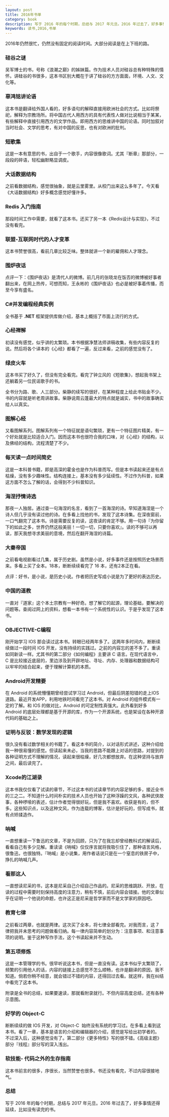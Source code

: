 ```yaml
---
layout: post
title: 2016年书单
category: book
description: 写于 2016 年的每个时期，总结与 2017 年元旦。2016 年过去了，好多事情还得延续，比如没有读完的书。
keywords: 读书,2016,书单
---
```


2016年仍然很忙，仍然没有固定的阅读时间。大部分阅读是在上下班的路。

### 硅谷之谜

吴军博士的书，号称《浪潮之巅》的姊妹篇。作为技术人员对硅谷总有种特殊的情怀。讲硅谷的书很多，这本书区别大概在于讲了硅谷的方方面面，环境、人文、文化等。

###  辜鸿铭讲论语

这本书是翻译给外国人看的，好多语句的解释直接用欧洲社会的方式。比如将祭祀，解释为宗教场所。将中国古代人用西方的具有代表性人做对比说相当于某某，有些解释中直接引用西方的文学作品。即用西方的思维讲中国的论语。同时加叙对当时社会、文学的思考，有对中国的反思，也有对欧洲的批判。

###  短歌集

这是一本有意思的书，出自于一个歌手，内容很像歌词。尤其『断章』那部分，一段段的碎语，轻松幽默略显调皮。

### 大话数据结构

之前看数据结构，感觉很抽象，就是云里雾里。从校门出来这么多年了。今天看《大话数据结构》好多概念感觉好懂许多。

### Redis 入门指南

那段时间工作中需要，就看了这本书。还买了另一本《Redis设计与实现》，不过没有看完。

### 联盟-互联网时代的人才变革

这本书赞誉很高，看前几章比较乏味。整体就讲一个新的雇佣和人才理念。

### 围炉夜话

点评一下：《围炉夜话》是清代人的微博。前几月的张晓龙在饭否的微博被好事者翻出来，在网上热传，可想而知，王永彬的《围炉夜话》也必是被好事着传播，而至今享有盛名。

### C#并发编程经典实例

全书基于 **.NET** 框架提供库做介绍，基本上概括了市面上流行的方式。

### 心经禅解

初读没有感觉，似乎讲的太繁琐。本书根据净慧法师讲稿收集，有些内容反复的说。然后将各个译本的《心经》都看了一遍，反过来看，之前的感觉没有了。

### 绿皮火车

这本书买了好久了，但没有完全看完。看完了钟立风的《短歌集》，想起我书架上还躺着另一位民谣歌手的书。

全书分为路、歌、人三部分。柴静的续写的很好，在某种程度上给此书贴金不少。书的内容就是听老周讲故事。柴静说周云蓬最大的特点就是诚实，书中的故事确实给人以真实。

### 图解心经

又看图解系列。图解系列有一个特征就是语句繁琐，更有一个特征图片精美，有一个好处就是比较适合入门。因而这本书也很符合我的口味，对《心经》的结构，以及佛经的结构，流程清楚了不少。

### 每天读一点时间简史

这是一本科普书籍，即是高深的霍金也是作为科普而写。但是本书读起来还是有点枯燥，没有多少趣味性。结构连接上，基本没有多少延续性。不过作为科普，如果这方面不怎么了解的话，会得到不少科普知识。

### 海涅抒情诗选 

那夜一人独居。通过查一句海涅的名言，看到了一首海涅的诗。早知道海涅是一个诗人但几乎没有读过他的诗。在多看上找他的书，发现了这本诗集。在深夜窗前，一口气翻完了这本书。诗是需要反复的读，这夜读的肯定不够。用一句诗『为你留下的如此之多，世界仍然这般美丽！一切一切，只要你喜欢』。读的不够可以再读，那天我想寻求美丽的意境，然后在翻开海涅的诗篇。


### 大秦帝国
之前看电视剧看过几集，属于历史剧。虽然是小说，好多事件还是按照历史场景而来。多看上买了全本。18本，断断续续看完了 16 本，还有2本正在看。

点评：好书，是小说，是历史小说。作者把历史写成小说是为了更好的表达历史。

### 中国的道教

一直对『道家』这个本土宗教有一种好奇。想了解它的起源，理论基础，要解决的问题等。查阅过网上的资料，想看一本书有一个系统性的认识。于是乎发现了这本书。

### OBJECTIVE-C编程

刚开始学习 IOS 那会读过这本书。转眼已经两年多了。这两年多时间内，断断续续做过一段时间 IOS 开发，没有持续的实践过。之前的内容忘的差不多了。重读如同新读一样。尤其书的第二部分《如何编程》主要讲 C 语言。在现代语言中，C 是比较接近底层的，里边涉及到开辟地址、寻址、内存、处理器和数据结构可以牢牢的结合起来，便于理解计算机的本质。

### Android开发精要

在 Android 的系统懵懂期曾经尝试学习过 Android，但最后阴差阳错的走上IOS  道路。最近开发APP，利用地铁时间看完了这本书。对 Android 的组件模式有一定的了解。和 IOS 的做对比，Android 的可定制性真强大。此外看到好多 Android 的底层处理都是基于开源的库，作为一个开源系统，也是架设在各种开源代码的基础之上。

### 证明与反驳：数学发现的逻辑

很久没有看过数学相关的书籍了。看这本书的简介，以对话形式讲述，这种介绍给我一种很易懂的感觉。但读起来未必，当我的思路不能跟上对话的思路，对提到的各种证明方式不理解的情况，读起来很枯燥，好几次都想放弃。在这种坚持与放弃之间，最后读完了。

### Xcode的江湖录

这本书我仅仅看了试读的章节，不过这本书的试读章节的内容足够的多，接近全书的三之二。不知道什么时间朴实的技术人员也开始了这种浮躁的文风，各种武侠故事，各种啰嗦的表述，估计作者觉得很好玩，但是我不喜欢。收获是有的，但不多。这些知识点，以及这种文风，作为连载的博客，估计是好玩的，但写成书，就有点矫揉造作。

### 呐喊 

一直想重读一下鲁迅的文章，不是为回顾，只为了在我忘却曾经教科式的解读后，看看自己有多少见解。重读读《呐喊》仅仅序言就将我吸引住了，那种语言风格，很鲁迅，也很独特。『呐喊』是小说集，用作者话说只是在一个窒息的铁房子中，挣扎的呐喊几声。

### 看那这人 

一直想读尼采的书，这本是尼采自己介绍自己作品的。尼采的思维跳跃、开放，在读的过程中需要时刻保持高度的注意力，稍有不慎，前后内容会错接。他的文章似乎在证明一个他说的命题，也许这正是尼采是哲学家而不是文学家的原因吧。

### 教育七律

之前看过两章，也就是两律。这次买了全本，将七律全部看完。对我而言，这 7 律把我并未思考的问题做看归纳。每一律内容简单的划分为：注意事项、和注意事项的说明。鉴于这种写作手法，这个书读起来并不生动。

### 第五项修炼

这是一本管理学的书。很早听说这本书，但是一直没有读。这本书似乎太繁琐了，频繁的引用他人的话，内容的链接上总感觉不怎么顺畅，也许是翻译的原因，我不知道。倘若你稍不经意，就会错过不错的内容，还得回过去看。就这样，我在纠结中看完了这本书。

附录是全书的总结，如果要速读，那就看附录就行。不但内容高度总结，还有各种示意图。

### 好学的 Object-C 

断断续续的做 IOS 开发，对 Object-C  始终没有系统的学习过。在多看上看到这本书。看了一章，基本是语言的介绍和编辑器的介绍，感觉是写给出初学者的。 不过深入后，这种感觉没有了。第二部分《更多特性》写的很不错。《高级主题》部分『线程』部分写的深入浅出。

### 软技能- 代码之外的生存指南

这本书前言的很多，序很长，当然赞誉也很多。书还没有看完，不过内容很接地气。

### 总结

写于 2016 年的每个时期，总结与 2017 年元旦。2016 年过去了，好多事情还得延续，比如没有读完的书。
